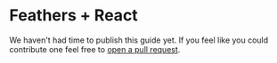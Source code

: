 # Feathers + React

We haven't had time to publish this guide yet. If you feel like you could contribute one feel free to [open a pull request](https://github.com/feathersjs/feathers-docs/edit/master/guides/react.md).